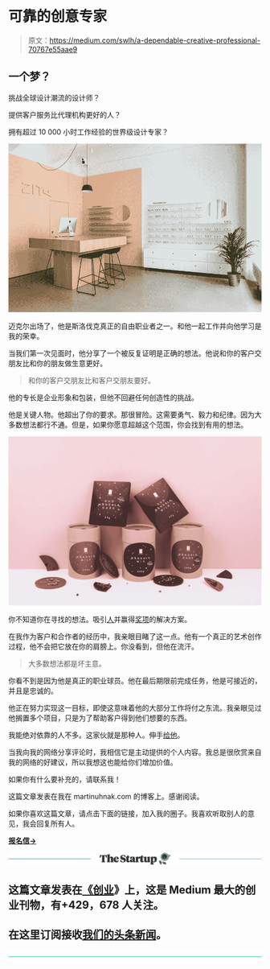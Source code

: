 # 可靠的创意专家

> 原文：<https://medium.com/swlh/a-dependable-creative-professional-70767e55aae9>

## 一个梦？

挑战全球设计潮流的设计师？

提供客户服务比代理机构更好的人？

拥有超过 10 000 小时工作经验的世界级设计专家？

![](img/bf1bde6287ac59fa98f6b65e539e4137.png)

迈克尔出场了，他是斯洛伐克真正的自由职业者之一。和他一起工作并向他学习是我的荣幸。

当我们第一次见面时，他分享了一个被反复证明是正确的想法。他说和你的客户交朋友比和你的朋友做生意更好。

> 和你的客户交朋友比和客户交朋友要好。

他的专长是企业形象和包装，但他不回避任何创造性的挑战。

他是关键人物。他超出了你的要求。那很冒险。这需要勇气、毅力和纪律。因为大多数想法都行不通。但是，如果你愿意超越这个范围，你会找到有用的想法。

![](img/bef1b161fc246abd84b16c05c9b5e5f5.png)

你不知道你在寻找的想法。吸引[人](https://www.packagingoftheworld.com/2016/03/cualli-xocolatl.html)并赢得[奖项](https://ncd2018.tumblr.com/post/178444628031/na%C5%A1a-lyra-michal-slov%C3%A1k-3-miesto-kateg%C3%B3ria)的解决方案。

在我作为客户和合作者的经历中，我亲眼目睹了这一点。他有一个真正的艺术创作过程，他不会把它放在你的肩膀上。你没看到，但他在流汗。

> 大多数想法都是坏主意。

你看不到是因为他是真正的职业球员。他在最后期限前完成任务，他是可接近的，并且是忠诚的。

他正在努力实现这一目标，即使这意味着他的大部分工作将付之东流。我亲眼见过他搁置多个项目，只是为了帮助客户得到他们想要的东西。

我能绝对依靠的人不多。这家伙就是那种人。伸手[给他](https://michalslovak.com/)。

当我向我的网络分享评论时，我相信它是主动提供的个人内容。我总是很欣赏来自我的网络的好建议，所以我想这也能给你们增加价值。

如果你有什么要补充的，请联系我！

这篇文章发表在我在 martinuhnak.com 的博客上。感谢阅读。

如果你喜欢这篇文章，请点击下面的链接，加入我的圈子。我喜欢听取别人的意见，我会回复所有人。

[**报名信→**](https://mailchi.mp/a7d6819a370d/signupforletters)

[![](img/308a8d84fb9b2fab43d66c117fcc4bb4.png)](https://medium.com/swlh)

## 这篇文章发表在[《创业](https://medium.com/swlh)》上，这是 Medium 最大的创业刊物，有+429，678 人关注。

## 在这里订阅接收[我们的头条新闻](https://growthsupply.com/the-startup-newsletter/)。

[![](img/b0164736ea17a63403e660de5dedf91a.png)](https://medium.com/swlh)
